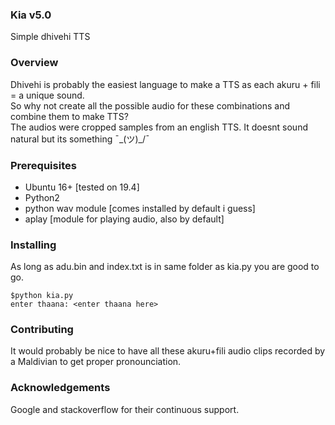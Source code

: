 ### Kia v5.0
Simple dhivehi TTS

### Overview
Dhivehi is probably the easiest language to make a TTS as each akuru + fili = a unique sound.  
So why not create all the possible audio for these combinations and combine them to make TTS?  
The audios were cropped samples from an english TTS. It doesnt sound natural but its something  ¯\_(ツ)_/¯  

### Prerequisites
- Ubuntu 16+ [tested on 19.4]  
- Python2  
- python wav module [comes installed by default i guess]  
- aplay [module for playing audio, also by default]

### Installing
As long as adu.bin and index.txt is in same folder as kia.py you are good to go.    
```
$python kia.py  
enter thaana: <enter thaana here>
```

### Contributing
It would probably be nice to have all these akuru+fili audio clips recorded by a Maldivian to get proper pronounciation.  

### Acknowledgements
Google and stackoverflow for their continuous support.
